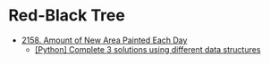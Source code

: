 # Red-Black Tree

- [2158. Amount of New Area Painted Each Day](https://leetcode.com/problems/amount-of-new-area-painted-each-day/)
  - [[Python] Complete 3 solutions using different data structures](https://leetcode.com/problems/amount-of-new-area-painted-each-day/discuss/1740812/Python-Complete-3-solutions-using-different-data-structures)